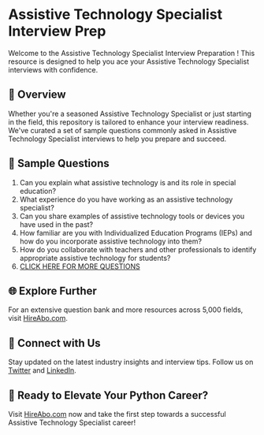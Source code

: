 # Assistive Technology Specialist Interview Prep

Welcome to the Assistive Technology Specialist Interview Preparation ! This resource is designed to help you ace your Assistive Technology Specialist interviews with confidence.

## 🚀 Overview

Whether you're a seasoned Assistive Technology Specialist or just starting in the field, this repository is tailored to enhance your interview readiness. We've curated a set of sample questions commonly asked in Assistive Technology Specialist interviews to help you prepare and succeed.

## 📝 Sample Questions

1. Can you explain what assistive technology is and its role in special education?
2. What experience do you have working as an assistive technology specialist?
3. Can you share examples of assistive technology tools or devices you have used in the past?
4. How familiar are you with Individualized Education Programs (IEPs) and how do you incorporate assistive technology into them?
5. How do you collaborate with teachers and other professionals to identify appropriate assistive technology for students?
6. [CLICK HERE FOR MORE QUESTIONS](https://hireabo.com/job/4_3_18/Assistive%20Technology%20Specialist)

## 🌐 Explore Further

For an extensive question bank and more resources across 5,000 fields, visit [HireAbo.com](https://www.hireabo.com).

## 📱 Connect with Us

Stay updated on the latest industry insights and interview tips. Follow us on [Twitter](https://twitter.com/hireabo) and [LinkedIn](https://www.linkedin.com/in/hire-abo-3609972a8/).

## 🚀 Ready to Elevate Your Python Career?

Visit [HireAbo.com](https://www.hireabo.com) now and take the first step towards a successful Assistive Technology Specialist career!